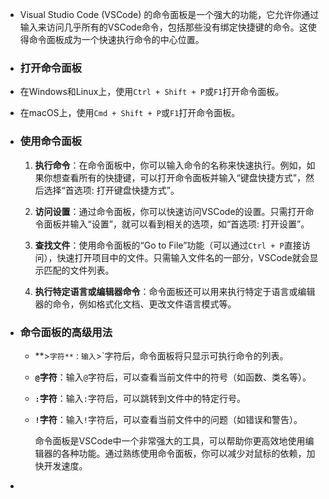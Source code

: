 - Visual Studio Code (VSCode) 的命令面板是一个强大的功能，它允许你通过输入来访问几乎所有的VSCode命令，包括那些没有绑定快捷键的命令。这使得命令面板成为一个快速执行命令的中心位置。
- ### 打开命令面板
- 在Windows和Linux上，使用`Ctrl + Shift + P`或`F1`打开命令面板。
- 在macOS上，使用`Cmd + Shift + P`或`F1`打开命令面板。
- ### 使用命令面板
  
  1. **执行命令**：在命令面板中，你可以输入命令的名称来快速执行。例如，如果你想查看所有的快捷键，可以打开命令面板并输入“键盘快捷方式”，然后选择“首选项: 打开键盘快捷方式”。
  
  2. **访问设置**：通过命令面板，你可以快速访问VSCode的设置。只需打开命令面板并输入“设置”，就可以看到相关的选项，如“首选项: 打开设置”。
  
  3. **查找文件**：使用命令面板的“Go to File”功能（可以通过`Ctrl + P`直接访问），快速打开项目中的文件。只需输入文件名的一部分，VSCode就会显示匹配的文件列表。
  
  4. **执行特定语言或编辑器命令**：命令面板还可以用来执行特定于语言或编辑器的命令，例如格式化文档、更改文件语言模式等。
- ### 命令面板的高级用法
	- **>`字符**：输入`>`字符后，命令面板将只显示可执行命令的列表。
	- **`@`字符**：输入`@`字符后，可以查看当前文件中的符号（如函数、类名等）。
	- **`:`字符**：输入`:`字符后，可以跳转到文件中的特定行号。
	- **`!`字符**：输入`!`字符后，可以查看当前文件中的问题（如错误和警告）。
	  
	  命令面板是VSCode中一个非常强大的工具，可以帮助你更高效地使用编辑器的各种功能。通过熟练使用命令面板，你可以减少对鼠标的依赖，加快开发速度。
-